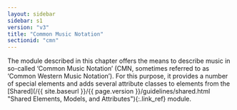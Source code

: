 ```yaml
---
layout: sidebar
sidebar: s1
version: "v3"
title: "Common Music Notation"
sectionid: "cmn"
---
```




The module described in this chapter offers the means to describe music in so-called
‘Common Music Notation’ (CMN, sometimes referred to as
‘Common Western Music Notation’). For this purpose, it provides a number of
special elements and adds several attribute classes to elements from the [Shared](/{{ site.baseurl }}/{{ page.version }}/guidelines/shared.html "Shared Elements, Models, and Attributes"){:.link_ref} module.




